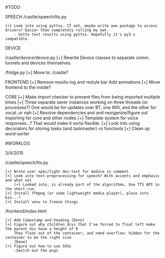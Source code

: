 #TODO

SPEECH
/castle/speech/tts.py

	[+]	Look into using pyttsx. If not, maybe write own package to access drivers? Easier than completely rolling my own.
		- Gotta test results using pyttsx. Hopefully it's py3.x compatible.


DEVICE

/castle/device/device.py
[+] Rewrite Device classes to separate comm. tunnels and devices themselves.

/fridge.py
[+] Move to ./castle?


FRONTEND
[+] Remove results log and restyle bar
	Add animations
[+] Move frontend to the inside?

CORE
[+] Make import checker to prevent files from being imported multiple times
[+] Three separate sever instances working on three threads (or processes?)
    One would be for updates over BT, one Wifi, and the other for vocal..or nah
[+] Resolve dependencies and and reorganize/figure out importing for core and other nodes
[+] Template system for voice responses...? That would make it sorta flexible.
[+] Look into using decorators for storing tasks (and taskmaster) vs functools
[+] Clean up word-sorter


#WORKLOG

3/4/2015

/castle/speech/tts.py

    [+] Wrote user spec/light doc-test for module in comment
    [+] Look into text-preprocessing for speech? With accents and emphasis and what not
        [+] Looked into, is already part of the algorithms. Use TTS API in the short-run.
    [+] Install ffmpeg (or some lightweight media player), place into bin...?
    [+] Install venv to freeze things

/frontend/index.html

	[+] Add timestamp and heading [Done]
	[+] Figure out why children divs that I've forced to float left make the parent div have a height of 0
		They float out of the container, and need overflow: hidden for the container to be the right size
		[Done]
	[+] Figure out how to use SVGs
		-Switch out the pngs
